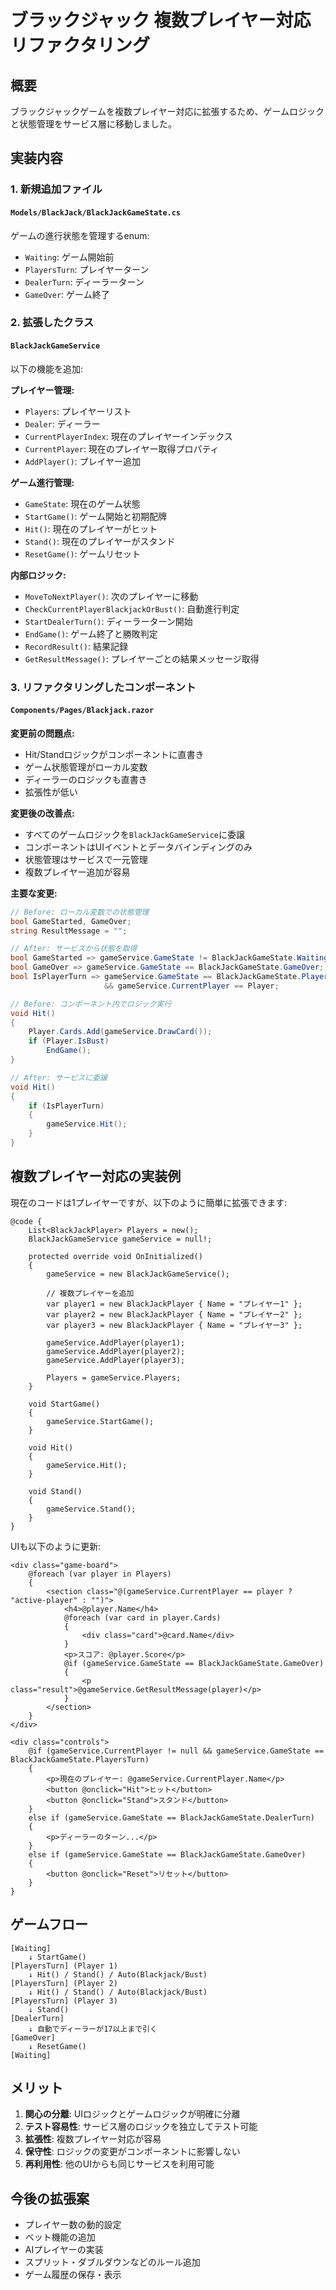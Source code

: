 # ブラックジャック 複数プレイヤー対応リファクタリング

## 概要

ブラックジャックゲームを複数プレイヤー対応に拡張するため、ゲームロジックと状態管理をサービス層に移動しました。

## 実装内容

### 1. 新規追加ファイル

#### `Models/BlackJack/BlackJackGameState.cs`
ゲームの進行状態を管理するenum:
- `Waiting`: ゲーム開始前
- `PlayersTurn`: プレイヤーターン
- `DealerTurn`: ディーラーターン
- `GameOver`: ゲーム終了

### 2. 拡張したクラス

#### `BlackJackGameService`
以下の機能を追加:

**プレイヤー管理:**
- `Players`: プレイヤーリスト
- `Dealer`: ディーラー
- `CurrentPlayerIndex`: 現在のプレイヤーインデックス
- `CurrentPlayer`: 現在のプレイヤー取得プロパティ
- `AddPlayer()`: プレイヤー追加

**ゲーム進行管理:**
- `GameState`: 現在のゲーム状態
- `StartGame()`: ゲーム開始と初期配牌
- `Hit()`: 現在のプレイヤーがヒット
- `Stand()`: 現在のプレイヤーがスタンド
- `ResetGame()`: ゲームリセット

**内部ロジック:**
- `MoveToNextPlayer()`: 次のプレイヤーに移動
- `CheckCurrentPlayerBlackjackOrBust()`: 自動進行判定
- `StartDealerTurn()`: ディーラーターン開始
- `EndGame()`: ゲーム終了と勝敗判定
- `RecordResult()`: 結果記録
- `GetResultMessage()`: プレイヤーごとの結果メッセージ取得

### 3. リファクタリングしたコンポーネント

#### `Components/Pages/Blackjack.razor`

**変更前の問題点:**
- Hit/Standロジックがコンポーネントに直書き
- ゲーム状態管理がローカル変数
- ディーラーのロジックも直書き
- 拡張性が低い

**変更後の改善点:**
- すべてのゲームロジックを`BlackJackGameService`に委譲
- コンポーネントはUIイベントとデータバインディングのみ
- 状態管理はサービスで一元管理
- 複数プレイヤー追加が容易

**主要な変更:**
```csharp
// Before: ローカル変数での状態管理
bool GameStarted, GameOver;
string ResultMessage = "";

// After: サービスから状態を取得
bool GameStarted => gameService.GameState != BlackJackGameState.Waiting;
bool GameOver => gameService.GameState == BlackJackGameState.GameOver;
bool IsPlayerTurn => gameService.GameState == BlackJackGameState.PlayersTurn 
                     && gameService.CurrentPlayer == Player;
```

```csharp
// Before: コンポーネント内でロジック実行
void Hit()
{
    Player.Cards.Add(gameService.DrawCard());
    if (Player.IsBust)
        EndGame();
}

// After: サービスに委譲
void Hit()
{
    if (IsPlayerTurn)
    {
        gameService.Hit();
    }
}
```

## 複数プレイヤー対応の実装例

現在のコードは1プレイヤーですが、以下のように簡単に拡張できます:

```razor
@code {
    List<BlackJackPlayer> Players = new();
    BlackJackGameService gameService = null!;

    protected override void OnInitialized()
    {
        gameService = new BlackJackGameService();
        
        // 複数プレイヤーを追加
        var player1 = new BlackJackPlayer { Name = "プレイヤー1" };
        var player2 = new BlackJackPlayer { Name = "プレイヤー2" };
        var player3 = new BlackJackPlayer { Name = "プレイヤー3" };
        
        gameService.AddPlayer(player1);
        gameService.AddPlayer(player2);
        gameService.AddPlayer(player3);
        
        Players = gameService.Players;
    }

    void StartGame()
    {
        gameService.StartGame();
    }

    void Hit()
    {
        gameService.Hit();
    }

    void Stand()
    {
        gameService.Stand();
    }
}
```

UIも以下のように更新:
```razor
<div class="game-board">
    @foreach (var player in Players)
    {
        <section class="@(gameService.CurrentPlayer == player ? "active-player" : "")">
            <h4>@player.Name</h4>
            @foreach (var card in player.Cards)
            {
                <div class="card">@card.Name</div>
            }
            <p>スコア: @player.Score</p>
            @if (gameService.GameState == BlackJackGameState.GameOver)
            {
                <p class="result">@gameService.GetResultMessage(player)</p>
            }
        </section>
    }
</div>

<div class="controls">
    @if (gameService.CurrentPlayer != null && gameService.GameState == BlackJackGameState.PlayersTurn)
    {
        <p>現在のプレイヤー: @gameService.CurrentPlayer.Name</p>
        <button @onclick="Hit">ヒット</button>
        <button @onclick="Stand">スタンド</button>
    }
    else if (gameService.GameState == BlackJackGameState.DealerTurn)
    {
        <p>ディーラーのターン...</p>
    }
    else if (gameService.GameState == BlackJackGameState.GameOver)
    {
        <button @onclick="Reset">リセット</button>
    }
}
```

## ゲームフロー

```
[Waiting] 
    ↓ StartGame()
[PlayersTurn] (Player 1)
    ↓ Hit() / Stand() / Auto(Blackjack/Bust)
[PlayersTurn] (Player 2)
    ↓ Hit() / Stand() / Auto(Blackjack/Bust)
[PlayersTurn] (Player 3)
    ↓ Stand()
[DealerTurn]
    ↓ 自動でディーラーが17以上まで引く
[GameOver]
    ↓ ResetGame()
[Waiting]
```

## メリット

1. **関心の分離**: UIロジックとゲームロジックが明確に分離
2. **テスト容易性**: サービス層のロジックを独立してテスト可能
3. **拡張性**: 複数プレイヤー対応が容易
4. **保守性**: ロジックの変更がコンポーネントに影響しない
5. **再利用性**: 他のUIからも同じサービスを利用可能

## 今後の拡張案

- プレイヤー数の動的設定
- ベット機能の追加
- AIプレイヤーの実装
- スプリット・ダブルダウンなどのルール追加
- ゲーム履歴の保存・表示
